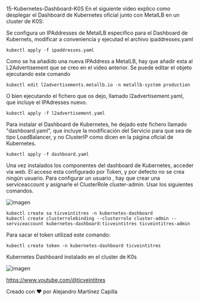15-Kubernetes-Dashboard-K0S
En el siguiente video explico como desplegar el Dashboard de Kubernetes oficial junto con MetalLB en un cluster de K0S: 

Se configura un IPAddresses de MetalLB especifico para el Dashboard de Kubernets, modificar a conveniencia y ejecutad el archivo ipaddresses.yaml

```
kubectl apply -f ipaddresses.yaml
```

Como se ha añadido una nueva IPAddress a MetalLB, hay que añadir esta al L2Advertisement que se creo en el video anterior.
Se puede editar el objeto ejecutando este comando

```
kubectl edit l2advertisements.metallb.io -n metallb-system production
```

O bien ejecutando el fichero que os dejo, llamado l2advertisement.yaml, que incluye el IPAdresses nuevo.

```
kubectl apply -f l2advertisement.yaml
```

Para instalar el Dashboard de Kubernetes, he dejado este fichero llamado "dashboard.yaml", que incluye la modificación del Servicio para que sea de tipo LoadBalancer, y no ClusterIP como dicen en la página oficial de Kubernetes.

```
kubectl apply -f dashboard.yaml
```

Una vez instalados los componentes del dashboard de Kubernetes, acceder via web.
El acceso esta configurado por Token, y por defecto no se crea ningún usuario. 
Para configurar un usuario , hay que crear una serviceaccount y asignarle el ClusterRole cluster-admin. Usar los siguientes comandos.

![imagen](https://github.com/ticveintitres/k0s/assets/153328087/92cf5f41-e9e3-435f-a187-109c7f369317)

```
kubectl create sa ticveintitres -n kubernetes-dashboard
kubectl create clusterrolebinding --clusterrole cluster-admin --serviceaccount kubernetes-dashboard:ticveintitres ticveintitres-admin
```

Para sacar el token utilizad este comando:

```
kubectl create token -n kubernetes-dashboard ticveintitres
```

Kubernetes Dashboard instalado en el cluster de K0s

![imagen](https://github.com/ticveintitres/k0s/assets/153328087/7db443a5-793a-4336-ab9b-08b404eb1b3d)

https://www.youtube.com/@ticveintitres

Creado con ❤️ por Alejandro Martínez Capilla
